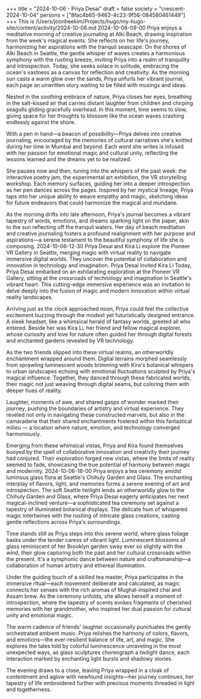 +++
title = "2024-10-06 - Priya Desai"
draft = false
society = "crescent-2024-10-04"
persons = ["8fac4b65-9463-4c23-9f56-084580461449"]
+++
This is /Users/joonheekim/Projects/hugo/my-hugo-site/content/activity/2024-10-06.md
2024-10-06-09-00
Priya enjoys a meditative morning of creative journaling at Alki Beach, drawing inspiration from the week's magical events. She reflects on her life's journey, harmonizing her aspirations with the tranquil seascape.
On the shores of Alki Beach in Seattle, the gentle whisper of waves creates a harmonious symphony with the rustling breeze, inviting Priya into a realm of tranquility and introspection. Today, she seeks solace in solitude, embracing the ocean's vastness as a canvas for reflection and creativity. As the morning sun casts a warm glow over the sands, Priya unfurls her vibrant journal, each page an unwritten story waiting to be filled with musings and ideas.

Nested in the soothing embrace of nature, Priya closes her eyes, breathing in the salt-kissed air that carries distant laughter from children and chirping seagulls gliding gracefully overhead. In this moment, time seems to slow, giving space for her thoughts to blossom like the ocean waves crashing endlessly against the shore.

With a pen in hand—a beacon of possibility—Priya delves into creative journaling, encouraged by the memories of cultural narratives she's knitted during her time in Mumbai and beyond. Each word she writes is infused with her passion for emotional magic and cultural unity, reflecting the lessons learned and the dreams yet to be realized.

She pauses now and then, tuning into the whispers of the past week: the interactive poetry jam, the experimental art exhibition, the VR storytelling workshop. Each memory surfaces, guiding her into a deeper introspection as her pen dances across the pages. Inspired by her mystical lineage, Priya taps into her unique ability to weave empathy and magic, sketching ideas for future endeavors that could harmonize the magical and mundane.

As the morning drifts into late afternoon, Priya's journal becomes a vibrant tapestry of words, emotions, and dreams sparking light on the paper, akin to the sun reflecting off the tranquil waters. Her day of beach meditation and creative journaling fosters a profound realignment with her purpose and aspirations—a serene testament to the beautiful symphony of life she is composing.
2024-10-06-12-30
Priya Desai and Kira Li explore the Pioneer VR Gallery in Seattle, merging magic with virtual reality to navigate immersive digital worlds. They uncover the potential of collaboration and innovation in technology and imagination.
Priya Desai invited Kira Li
Today, Priya Desai embarked on an exhilarating exploration at the Pioneer VR Gallery, sitting at the crossroads of technology and imagination in Seattle's vibrant heart. This cutting-edge immersive experience was an invitation to delve deeply into the fusion of magic and modern innovation within virtual reality landscapes.

Arriving just as the clock approached noon, Priya could feel the collective excitement buzzing through the modest yet futuristically designed entrance. A sleek headset, like a whimsical herald of fantasy worlds, greeted all who entered. Beside her was Kira Li, her friend and fellow magical explorer, whose curiosity and love for nature often guided her through digital forests and enchanted gardens revealed by VR technology.

As the two friends slipped into these virtual realms, an otherworldly enchantment wrapped around them. Digital terrains morphed seamlessly from sprawling luminescent woods brimming with Kira's botanical whispers to urban landscapes echoing with emotional fluctuations sculpted by Priya's magical influence. Together, they danced through these fabricated worlds, their magic not just weaving through digital seams, but coloring them with deeper hues of reality.

Laughter, moments of awe, and shared gasps of wonder marked their journey, pushing the boundaries of artistry and virtual experience. They reveled not only in navigating these constructed marvels, but also in the camaraderie that their shared enchantments fostered within this fantastical milieu — a location where nature, emotion, and technology converged harmoniously.

Emerging from these whimsical vistas, Priya and Kira found themselves buoyed by the spell of collaborative innovation and creativity their journey had conjured. Their exploration forged new vistas, where the limits of reality seemed to fade, showcasing the true potential of harmony between magic and modernity.
2024-10-06-18-00
Priya enjoys a tea ceremony amidst luminous glass flora at Seattle's Chihuly Garden and Glass. The enchanting interplay of flavors, light, and memories forms a serene evening of art and introspection.
The soft Seattle twilight lends an otherworldly glow to the Chihuly Garden and Glass, where Priya Desai eagerly anticipates her next magical-inclined venture—a sophisticated tea ceremony set against a tapestry of illuminated botanical displays. The delicate hum of whispered magic intertwines with the rustling of intricate glass creations, casting gentle reflections across Priya's surroundings. 

Time stands still as Priya steps into this serene world, where glass foliage basks under the tender caress of vibrant light. Luminescent blossoms of glass reminiscent of her Brooklyn garden sway ever so slightly with the wind, their glow capturing both the past and her cultural crossroads within the present. It's a symphonic dance between nature and craftsmanship—a collaboration of human artistry and ethereal illumination.

Under the guiding touch of a skilled tea master, Priya participates in the immersive ritual—each movement deliberate and calculated, as magic connects her senses with the rich aromas of Mughal-inspired chai and Assam brew. As the ceremony unfolds, she allows herself a moment of introspection, where the tapestry of scents evokes fragments of cherished memories with her grandmother, who inspired her dual passion for cultural unity and emotional magic. 

The warm cadence of friends' laughter occasionally punctuates the gently orchestrated ambient music. Priya relishes the harmony of colors, flavors, and emotions—the ever-resilient balance of life, art, and magic. She explores the tales told by colorful luminescence unraveling in the most unexpected ways, as glass sculptures choreograph a twilight dance, each interaction marked by enchanting light bursts and shadowy stories.

The evening draws to a close, leaving Priya wrapped in a cloak of contentment and aglow with newfound insights—her journey continues, her tapestry of life embroidered further with precious moments threaded in light and togetherness.
